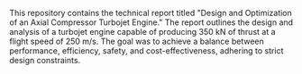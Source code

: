 This repository contains the technical report titled "Design and Optimization of an Axial Compressor Turbojet Engine." The report outlines the design and analysis of a turbojet engine capable of producing 350 kN of thrust at a flight speed of 250 m/s. The goal was to achieve a balance between performance, efficiency, safety, and cost-effectiveness, adhering to strict design constraints.
